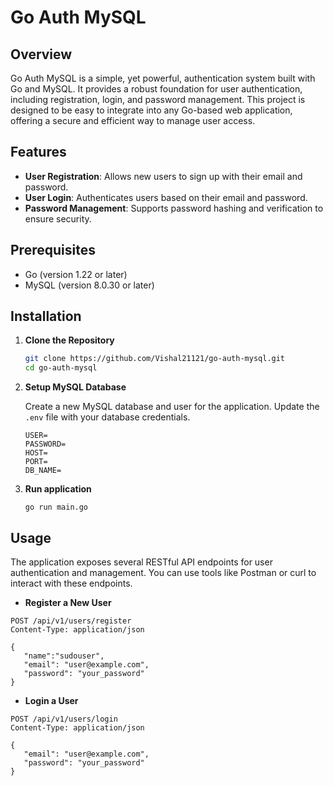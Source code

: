 # Go Auth MySQL

## Overview

Go Auth MySQL is a simple, yet powerful, authentication system built with Go and MySQL. It provides a robust foundation for user authentication, including registration, login, and password management. This project is designed to be easy to integrate into any Go-based web application, offering a secure and efficient way to manage user access.

## Features

- **User Registration**: Allows new users to sign up with their email and password.
- **User Login**: Authenticates users based on their email and password.
- **Password Management**: Supports password hashing and verification to ensure security.

## Prerequisites

- Go (version 1.22 or later)
- MySQL (version 8.0.30 or later)

## Installation

1. **Clone the Repository**

   ```bash
   git clone https://github.com/Vishal21121/go-auth-mysql.git
   cd go-auth-mysql
   ```

2. **Setup MySQL Database**

   Create a new MySQL database and user for the application. Update the `.env` file with your database credentials.

   ```env
   USER=
   PASSWORD=
   HOST=
   PORT=
   DB_NAME=
   ```

3. **Run application**

   `go run main.go`

## Usage

The application exposes several RESTful API endpoints for user authentication and management. You can use tools like Postman or curl to interact with these endpoints.

- **Register a New User**

```http
POST /api/v1/users/register
Content-Type: application/json

{
   "name":"sudouser",
   "email": "user@example.com",
   "password": "your_password"
}
```

- **Login a User**

```http
POST /api/v1/users/login
Content-Type: application/json

{
   "email": "user@example.com",
   "password": "your_password"
}
```
